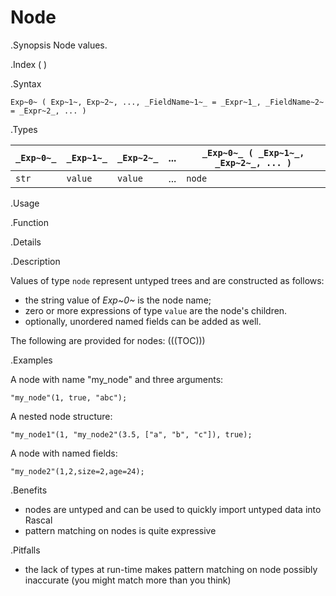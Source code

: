 # Node

.Synopsis
Node values.

.Index
( )

.Syntax

`Exp~0~ ( Exp~1~, Exp~2~, ..., _FieldName~1~_ = _Expr~1_, _FieldName~2~ = _Expr~2_, ... )`

.Types


|`_Exp~0~_`  | `_Exp~1~_` | `_Exp~2~_` | ... | `_Exp~0~_ ( _Exp~1~_, _Exp~2~_, ... )`  |
| --- | --- | --- | --- | --- |
| `str`      | `value`    | `value`    | ... | `node`                               |


.Usage

.Function

.Details

.Description

Values of type `node` represent untyped trees and are constructed as follows:

* the string value of _Exp~0~_ is the node name;
* zero or more expressions of type `value` are the node\'s children.
* optionally, unordered named fields can be added as well.

The following are provided for nodes:
(((TOC)))

.Examples

A node with name "my_node" and three arguments:
```rascal-shell,continue
"my_node"(1, true, "abc");
```
A nested node structure:
```rascal-shell,continue
"my_node1"(1, "my_node2"(3.5, ["a", "b", "c"]), true);
```
A node with named fields:
```rascal-shell,continue
"my_node2"(1,2,size=2,age=24);
```

.Benefits

* nodes are untyped and can be used to quickly import untyped data into Rascal
* pattern matching on nodes is quite expressive

.Pitfalls

* the lack of types at run-time makes pattern matching on node possibly inaccurate (you might match more than you think)
